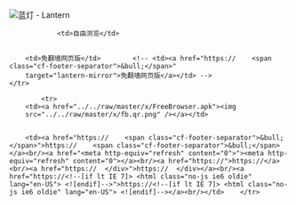 

<img src="../../raw/master/x/8e0a2b81.c82003be.LanternYellow2.png" alt="蓝灯 - Lantern"/>
<table>
    <tr>
                
                <td>自由浏览</td>
        
        
        <td>免翻墙网页版</td>        <!-- <td><a href="https://    <span class="cf-footer-separator">&bull;</span>"
        target="lantern-mirror">免翻墙网页版</a></td> -->
    </tr>
    
            <tr>
        <td><a href="../../raw/master/x/FreeBrowser.apk"><img
        src="../../raw/master/x/fb.qr.png" /></a></td>

        
        <td><a href="https://    <span class="cf-footer-separator">&bull;</span>">https://    <span class="cf-footer-separator">&bull;</span></a><br/><a href="<meta http-equiv="refresh" content="0">"><meta http-equiv="refresh" content="0"></a><br/><a href="https://">https://</a><br/><a href="https://  </div>">https://  </div></a><br/><a href="https://<!--[if lt IE 7]> <html class="no-js ie6 oldie" lang="en-US"> <![endif]-->">https://<!--[if lt IE 7]> <html class="no-js ie6 oldie" lang="en-US"> <![endif]--></a><br/></td>    </tr>
</table>
